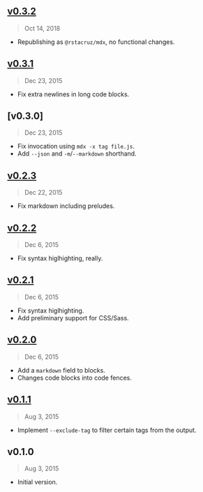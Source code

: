 ## [v0.3.2]
> Oct 14, 2018

- Republishing as `@rstacruz/mdx`, no functional changes.

[v0.3.2]: https://github.com/rstacruz/mdx/compare/v0.3.1...v0.3.2

## [v0.3.1]
> Dec 23, 2015

* Fix extra newlines in long code blocks.

## [v0.3.0]
> Dec 23, 2015

* Fix invocation using `mdx -x tag file.js`.
* Add `--json` and `-m`/`--markdown` shorthand.

## [v0.2.3]
> Dec 22, 2015

* Fix markdown including preludes.

## [v0.2.2]
> Dec 6, 2015

* Fix syntax higlhighting, really.

## [v0.2.1]
> Dec 6, 2015

* Fix syntax higlhighting.
* Add preliminary support for CSS/Sass.

## [v0.2.0]
> Dec 6, 2015

* Add a `markdown` field to blocks.
* Changes code blocks into code fences.

## [v0.1.1]
> Aug  3, 2015

* Implement `--exclude-tag` to filter certain tags from the output.

## v0.1.0
> Aug  3, 2015

* Initial version.

[v0.1.1]: https://github.com/rstacruz/mdx/compare/v0.1.0...v0.1.1
[v0.2.0]: https://github.com/rstacruz/mdx/compare/v0.1.1...v0.2.0
[v0.2.1]: https://github.com/rstacruz/mdx/compare/v0.2.0...v0.2.1
[v0.2.2]: https://github.com/rstacruz/mdx/compare/v0.2.1...v0.2.2
[v0.2.3]: https://github.com/rstacruz/mdx/compare/v0.2.2...v0.2.3
[v0.3.1]: https://github.com/rstacruz/mdx/compare/v0.3.0...v0.3.1
